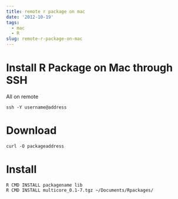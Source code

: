 ```yaml
---
title: remote r package on mac
date: '2012-10-19'
tags:
  - mac
  - R
slug: remote-r-package-on-mac
---
```



Install R Package on Mac through SSH 
==========

All on remote 

	ssh -Y username@address

# Download #

	curl -O packageaddress
	
# Install #

	R CMD INSTALL packagename lib
	R CMD INSTALL multicore_0.1-7.tgz ~/Documents/Rpackages/

